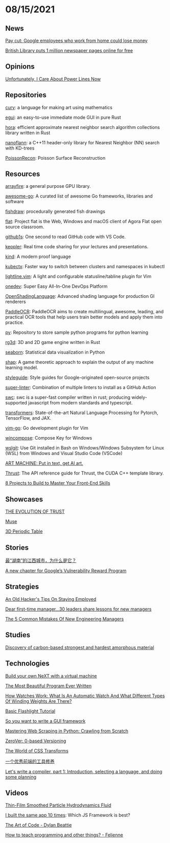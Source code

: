 # 08/15/2021

## News
[Pay cut: Google employees who work from home could lose money](https://www.reuters.com/world/the-great-reboot/pay-cut-google-employees-who-work-home-could-lose-money-2021-08-10/)

[British Library puts 1 million newspaper pages online for free](https://www.ianvisits.co.uk/blog/2021/08/11/british-library-puts-1-million-newspaper-pages-online-for-free/)

## Opinions
[Unfortunately, I Care About Power Lines Now](https://www.theatlantic.com/science/archive/2021/07/america-is-bad-at-building-power-lines-lets-fix-that-transmission-climate/619591/)

## Repositories
[curv](https://github.com/curv3d/curv): a language for making art using mathematics

[egui](https://github.com/emilk/egui): an easy-to-use immediate mode GUI in pure Rust

[hora](https://github.com/hora-search/hora): efficient approximate nearest neighbor search algorithm collections library written in Rust

[nanoflann](https://github.com/jlblancoc/nanoflann): a C++11 header-only library for Nearest Neighbor (NN) search with KD-trees

[PoissonRecon](https://github.com/mkazhdan/PoissonRecon): Poisson Surface Reconstruction

## Resources
[arrayfire](https://github.com/arrayfire/arrayfire): a general purpose GPU library.

[awesome-go](https://github.com/avelino/awesome-go): A curated list of awesome Go frameworks, libraries and software

[fishdraw](https://github.com/LingDong-/fishdraw): procedurally generated fish drawings

[flat](https://github.com/netless-io/flat): Project flat is the Web, Windows and macOS client of Agora Flat open source classroom.

[github1s](https://github.com/conwnet/github1s): One second to read GitHub code with VS Code.

[keppler](https://github.com/brunosimon/keppler): Real time code sharing for your lectures and presentations.

[kind](https://github.com/uwu-tech/kind): A modern proof language

[kubectx](https://github.com/ahmetb/kubectx): Faster way to switch between clusters and namespaces in kubectl

[lightline.vim](https://github.com/itchyny/lightline.vim): A light and configurable statusline/tabline plugin for Vim

[onedev](https://github.com/theonedev/onedev): Super Easy All-In-One DevOps Platform

[OpenShadingLanguage](https://github.com/AcademySoftwareFoundation/OpenShadingLanguage): Advanced shading language for production GI renderers

[PaddleOCR](https://github.com/PaddlePaddle/PaddleOCR): PaddleOCR aims to create multilingual, awesome, leading, and practical OCR tools that help users train better models and apply them into practice.

[py](https://github.com/codebasics/py): Repository to store sample python programs for python learning

[rg3d](https://github.com/rg3dengine/rg3d): 3D and 2D game engine written in Rust

[seaborn](https://github.com/mwaskom/seaborn): Statistical data visualization in Python

[shap](https://github.com/slundberg/shap): A game theoretic approach to explain the output of any machine learning model.

[styleguide](https://github.com/google/styleguide): Style guides for Google-originated open-source projects

[super-linter](https://github.com/github/super-linter): Combination of multiple linters to install as a GitHub Action

[swc](https://github.com/swc-project/swc): swc is a super-fast compiler written in rust; producing widely-supported javascript from modern standards and typescript.

[transformers](https://github.com/huggingface/transformers): State-of-the-art Natural Language Processing for Pytorch, TensorFlow, and JAX.

[vim-go](https://github.com/fatih/vim-go): Go development plugin for Vim

[wincompose](https://github.com/samhocevar/wincompose): Compose Key for Windows

[wslgit](https://github.com/andy-5/wslgit): Use Git installed in Bash on Windows/Windows Subsystem for Linux (WSL) from Windows and Visual Studio Code (VSCode)

[ART MACHINE: Put in text, get AI art.](https://colab.research.google.com/drive/1n_xrgKDlGQcCF6O-eL3NOd_x4NSqAUjK)

[Thrust](https://docs.nvidia.com/cuda/thrust/index.html): The API reference guide for Thrust, the CUDA C++ template library.

[8 Projects to Build to Master Your Front-End Skills](https://dev.to/madza/8-projects-to-build-to-master-your-front-end-skills-4gnc)

## Showcases
[THE EVOLUTION OF TRUST](https://ncase.me/trust/)

[Muse](https://www.muse.place/)

[3D Periodic Table](https://artsexperiments.withgoogle.com/periodic-table/)

## Stories
[最“湖南”的江西城市，为什么是它？](https://mp.weixin.qq.com/s/KDyJcFWBrtTR3HS2PfT_aQ)

[A new chapter for Google’s Vulnerability Reward Program](https://security.googleblog.com/2021/07/a-new-chapter-for-googles-vulnerability.html)

## Strategies
[An Old Hacker's Tips On Staying Employed](https://madned.substack.com/p/an-old-hackers-tips-on-staying-employed)

[Dear first-time manager…30 leaders share lessons for new managers](https://hypercontext.com/blog/modern-manager-community/lessons-for-first-time-managers)

[The 5 Common Mistakes Of New Engineering Managers](https://leadership.garden/articles/the-5-common-mistakes-of-new-engineering-managers/)

## Studies
[Discovery of carbon-based strongest and hardest amorphous material](https://academic.oup.com/nsr/advance-article/doi/10.1093/nsr/nwab140/6342164)

## Technologies
[Build your own NeXT with a virtual machine](https://learn.adafruit.com/build-your-own-next-with-a-virtual-machine?view=all)

[The Most Beautiful Program Ever Written](https://www.lvguowei.me/post/the-most-beautiful-program-ever-written/)

[How Watches Work: What Is An Automatic Watch And What Different Types Of Winding Weights Are There?](https://www.fratellowatches.com/how-watches-work-what-is-an-automatic-watch-and-what-different-types-of-winding-weights-are-there/)

[Basic Flashlight Tutorial](http://www.asos1.com/flashlight/flashlight01.htm)

[So you want to write a GUI framework](https://www.cmyr.net/blog/gui-framework-ingredients.html)

[Mastering Web Scraping in Python: Crawling from Scratch](https://www.zenrows.com/blog/mastering-web-scraping-in-python-crawling-from-scratch)

[ZeroVer: 0-based Versioning](https://0ver.org/)

[The World of CSS Transforms](https://www.joshwcomeau.com/css/transforms/)

[一个优秀前端的工具修养](https://www.yuque.com/surfacew/fe/uqr4ug#KOCBT)

[Let's write a compiler, part 1: Introduction, selecting a language, and doing some planning](https://briancallahan.net/blog/20210814.html)

## Videos
[Thin-Film Smoothed Particle Hydrodynamics Fluid](https://www.youtube.com/watch?v=__1VjKF-gTk)

[I built the same app 10 times](https://www.youtube.com/watch?v=cuHDQhDhvPE): Which JS Framework is best?

[The Art of Code - Dylan Beattie](https://www.youtube.com/watch?v=6avJHaC3C2U)

[How to teach programming and other things? - Felienne](https://www.youtube.com/watch?v=Ygk9CCRWOJs)
